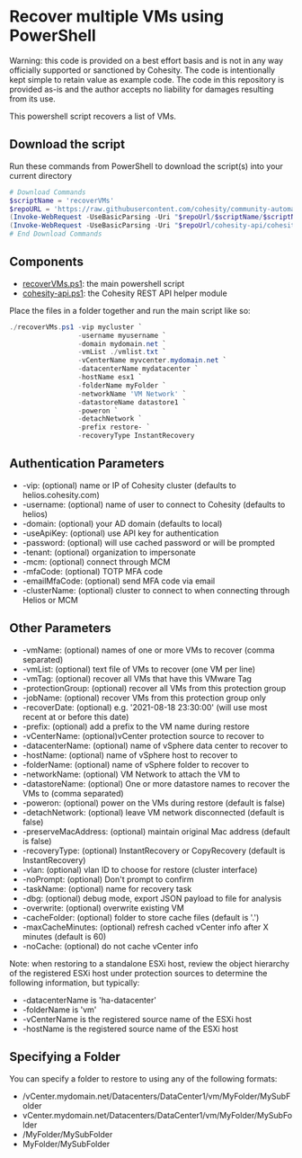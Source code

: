 # Recover multiple VMs using PowerShell

Warning: this code is provided on a best effort basis and is not in any way officially supported or sanctioned by Cohesity. The code is intentionally kept simple to retain value as example code. The code in this repository is provided as-is and the author accepts no liability for damages resulting from its use.

This powershell script recovers a list of VMs.

## Download the script

Run these commands from PowerShell to download the script(s) into your current directory

```powershell
# Download Commands
$scriptName = 'recoverVMs'
$repoURL = 'https://raw.githubusercontent.com/cohesity/community-automation-samples/main/powershell'
(Invoke-WebRequest -UseBasicParsing -Uri "$repoUrl/$scriptName/$scriptName.ps1").content | Out-File "$scriptName.ps1"; (Get-Content "$scriptName.ps1") | Set-Content "$scriptName.ps1"
(Invoke-WebRequest -UseBasicParsing -Uri "$repoUrl/cohesity-api/cohesity-api.ps1").content | Out-File cohesity-api.ps1; (Get-Content cohesity-api.ps1) | Set-Content cohesity-api.ps1
# End Download Commands
```

## Components

* [recoverVMs.ps1](https://raw.githubusercontent.com/cohesity/community-automation-samples/main/powershell/recoverVMs/recoverVMs.ps1): the main powershell script
* [cohesity-api.ps1](https://raw.githubusercontent.com/cohesity/community-automation-samples/main/powershell/cohesity-api/cohesity-api.ps1): the Cohesity REST API helper module

Place the files in a folder together and run the main script like so:

```powershell
./recoverVMs.ps1 -vip mycluster `
                 -username myusername `
                 -domain mydomain.net `
                 -vmList ./vmlist.txt `
                 -vCenterName myvcenter.mydomain.net `
                 -datacenterName mydatacenter `
                 -hostName esx1 `
                 -folderName myFolder `
                 -networkName 'VM Network' `
                 -datastoreName datastore1 `
                 -poweron `
                 -detachNetwork `
                 -prefix restore- `
                 -recoveryType InstantRecovery
```

## Authentication Parameters

* -vip: (optional) name or IP of Cohesity cluster (defaults to helios.cohesity.com)
* -username: (optional) name of user to connect to Cohesity (defaults to helios)
* -domain: (optional) your AD domain (defaults to local)
* -useApiKey: (optional) use API key for authentication
* -password: (optional) will use cached password or will be prompted
* -tenant: (optional) organization to impersonate
* -mcm: (optional) connect through MCM
* -mfaCode: (optional) TOTP MFA code
* -emailMfaCode: (optional) send MFA code via email
* -clusterName: (optional) cluster to connect to when connecting through Helios or MCM

## Other Parameters

* -vmName: (optional) names of one or more VMs to recover (comma separated)
* -vmList: (optional) text file of VMs to recover (one VM per line)
* -vmTag: (optional) recover all VMs that have this VMware Tag
* -protectionGroup: (optional) recover all VMs from this protection group
* -jobName: (optional) recover VMs from this protection group only
* -recoverDate: (optional) e.g. '2021-08-18 23:30:00' (will use most recent at or before this date)
* -prefix: (optional) add a prefix to the VM name during restore
* -vCenterName: (optional)vCenter protection source to recover to
* -datacenterName: (optional) name of vSphere data center to recover to
* -hostName: (optional) name of vSphere host to recover to
* -folderName: (optional) name of vSphere folder to recover to
* -networkName: (optional) VM Network to attach the VM to
* -datastoreName: (optional) One or more datastore names to recover the VMs to (comma separated)
* -poweron: (optional) power on the VMs during restore (default is false)
* -detachNetwork: (optional) leave VM network disconnected (default is false)
* -preserveMacAddress: (optional) maintain original Mac address (default is false)
* -recoveryType: (optional) InstantRecovery or CopyRecovery (default is InstantRecovery)
* -vlan: (optional) vlan ID to choose for restore (cluster interface)
* -noPrompt: (optional) Don't prompt to confirm
* -taskName: (optional) name for recovery task
* -dbg: (optional) debug mode, export JSON payload to file for analysis
* -overwrite: (optional) overwrite existing VM
* -cacheFolder: (optional) folder to store cache files (default is '.')
* -maxCacheMinutes: (optional) refresh cached vCenter info after X minutes (default is 60)
* -noCache: (optional) do not cache vCenter info

Note: when restoring to a standalone ESXi host, review the object hierarchy of the registered ESXi host under protection sources to determine the following information, but typically:

* -datacenterName is 'ha-datacenter'
* -folderName is 'vm'
* -vCenterName is the registered source name of the ESXi host
* -hostName is the registered source name of the ESXi host

## Specifying a Folder

You can specify a folder to restore to using any of the following formats:

* /vCenter.mydomain.net/Datacenters/DataCenter1/vm/MyFolder/MySubFolder
* vCenter.mydomain.net/Datacenters/DataCenter1/vm/MyFolder/MySubFolder
* /MyFolder/MySubFolder
* MyFolder/MySubFolder
